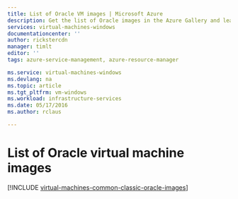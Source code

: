 ```yaml
---
title: List of Oracle VM images | Microsoft Azure
description: Get the list of Oracle images in the Azure Gallery and learn how to create an Oracle virtual machine.
services: virtual-machines-windows
documentationcenter: ''
author: rickstercdn
manager: timlt
editor: ''
tags: azure-service-management, azure-resource-manager

ms.service: virtual-machines-windows
ms.devlang: na
ms.topic: article
ms.tgt_pltfrm: vm-windows
ms.workload: infrastructure-services
ms.date: 05/17/2016
ms.author: rclaus

---
```

# List of Oracle virtual machine images
[!INCLUDE [virtual-machines-common-classic-oracle-images](../../includes/virtual-machines-common-classic-oracle-images.md)]

